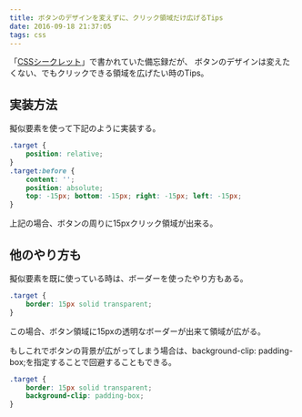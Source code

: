 ```yaml
---
title: ボタンのデザインを変えずに、クリック領域だけ広げるTips
date: 2016-09-18 21:37:05
tags: css
---
```


「<a href="https://www.amazon.co.jp/CSS%E3%82%B7%E3%83%BC%E3%82%AF%E3%83%AC%E3%83%83%E3%83%88-%E2%80%9547%E3%81%AE%E3%83%86%E3%82%AF%E3%83%8B%E3%83%83%E3%82%AF%E3%81%A7CSS%E3%82%92%E8%87%AA%E5%9C%A8%E3%81%AB%E6%93%8D%E3%82%8B-Lea-Verou/dp/4873117666/ref=sr_1_1?ie=UTF8&amp;qid=1474188594&amp;sr=8-1&amp;keywords=CSS%E3%82%B7%E3%83%BC%E3%82%AF%E3%83%AC%E3%83%83%E3%83%88">CSSシークレット</a>」で書かれていた備忘録だが、
ボタンのデザインは変えたくない、でもクリックできる領域を広げたい時のTips。

## 実装方法
擬似要素を使って下記のように実装する。

``` css
.target {
    position: relative;
}
.target:before {
    content: '';
    position: absolute;
    top: -15px; bottom: -15px; right: -15px; left: -15px;
}
```

上記の場合、ボタンの周りに15pxクリック領域が出来る。

## 他のやり方も
擬似要素を既に使っている時は、ボーダーを使ったやり方もある。

``` css
.target {
    border: 15px solid transparent;
}
```

この場合、ボタン領域に15pxの透明なボーダーが出来て領域が広がる。

もしこれでボタンの背景が広がってしまう場合は、background-clip: padding-box;を指定することで回避することもできる。

``` css
.target {
    border: 15px solid transparent;
    background-clip: padding-box;
}
```
